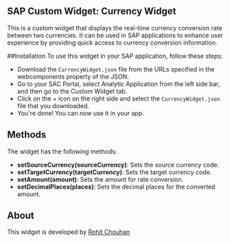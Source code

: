 ## SAP Custom Widget: Currency Widget
This is a custom widget that displays the real-time currency conversion rate between two currencies. It can be used in SAP applications to enhance user experience by providing quick access to currency conversion information.

##Installation
To use this widget in your SAP application, follow these steps:

- Download the `CurrencyWidget.json` file from the URLs specified in the webcomponents property of the JSON.
- Go to your SAC Portal, select Analytic Application from the left side bar, and then go to the Custom Widget tab.
- Click on the + icon on the right side and select the `CurrencyWidget.json` file that you downloaded.
- You're done! You can now use it in your app.

## Methods
The widget has the following methods:

- **setSourceCurrency(sourceCurrency)**: Sets the source currency code.
- **setTargetCurrency(targetCurrency)**: Sets the target currency code.
- **setAmount(amount)**: Sets the amount for rate conversion.
- **setDecimalPlaces(places)**: Sets the decimal places for the converted amount.

## About
This widget is developed by [Rohit Chouhan](http://linkedin.com/in/itsrohitchouhan "Rohit Chouhan")